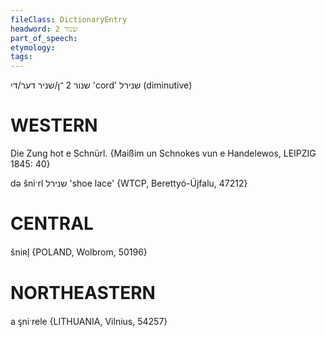 ```yaml
---
fileClass: DictionaryEntry
headword: שנור 2
part_of_speech: 
etymology: 
tags: 
---
```

שנור 2
־ן/שניר
דער/די
'cord'
שנירל
(diminutive)

WESTERN
========

Die Zung hot e Schnürl. 
{Maißim un Schnokes vun e Handelewos, LEIPZIG 1845: 40}

də šniˑrl שנירל 'shoe lace' {WTCP, Berettyó-Újfalu, 47212}

CENTRAL
========

šniʀl̩ {POLAND, Wolbrom, 50196}

NORTHEASTERN
==============

a ᶊniˑrele {LITHUANIA, Vilnius, 54257}